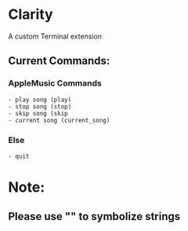 # Clarity
A custom Terminal extension

## Current Commands:
### AppleMusic Commands
    - play song (play)
    - stop song (stop)
    - skip song (skip
    - current song (current_song)
### Else
    - quit

# Note:
## Please use "" to symbolize strings